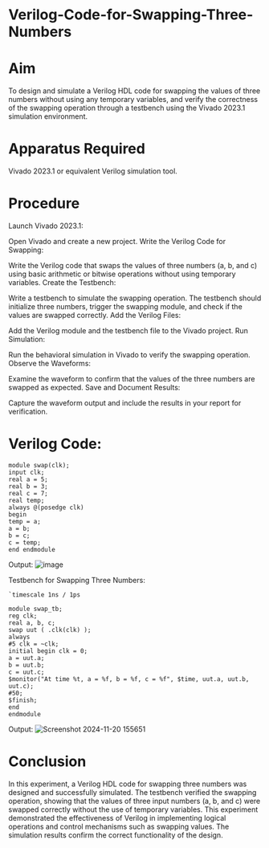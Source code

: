# Verilog-Code-for-Swapping-Three-Numbers
# Aim
To design and simulate a Verilog HDL code for swapping the values of three numbers without using any temporary variables, and verify the correctness of the swapping operation through a testbench using the Vivado 2023.1 simulation environment.

# Apparatus Required
Vivado 2023.1 or equivalent Verilog simulation tool.

# Procedure
Launch Vivado 2023.1:

Open Vivado and create a new project.
Write the Verilog Code for Swapping:

Write the Verilog code that swaps the values of three numbers (a, b, and c) using basic arithmetic or bitwise operations without using temporary variables.
Create the Testbench:

Write a testbench to simulate the swapping operation. The testbench should initialize three numbers, trigger the swapping module, and check if the values are swapped correctly.
Add the Verilog Files:

Add the Verilog module and the testbench file to the Vivado project.
Run Simulation:

Run the behavioral simulation in Vivado to verify the swapping operation.
Observe the Waveforms:

Examine the waveform to confirm that the values of the three numbers are swapped as expected.
Save and Document Results:

Capture the waveform output and include the results in your report for verification.

# Verilog Code:
```
module swap(clk); 
input clk; 
real a = 5; 
real b = 3; 
real c = 7; 
real temp; 
always @(posedge clk) 
begin 
temp = a;
a = b;
b = c;
c = temp;
end endmodule
```

Output:
![image](https://github.com/user-attachments/assets/435f61b7-ff85-49ca-8370-ea5180fd78fb)


Testbench for Swapping Three Numbers:
```
`timescale 1ns / 1ps

module swap_tb;
reg clk;
real a, b, c;
swap uut ( .clk(clk) );
always
#5 clk = ~clk;
initial begin clk = 0;
a = uut.a;
b = uut.b;
c = uut.c;
$monitor("At time %t, a = %f, b = %f, c = %f", $time, uut.a, uut.b, uut.c);
#50;
$finish;
end
endmodule
```
Output:
![Screenshot 2024-11-20 155651](https://github.com/user-attachments/assets/b961419e-0941-4390-9077-3120555a34f6)



# Conclusion
In this experiment, a Verilog HDL code for swapping three numbers was designed and successfully simulated. The testbench verified the swapping operation, showing that the values of three input numbers (a, b, and c) were swapped correctly without the use of temporary variables. This experiment demonstrated the effectiveness of Verilog in implementing logical operations and control mechanisms such as swapping values. The simulation results confirm the correct functionality of the design.

